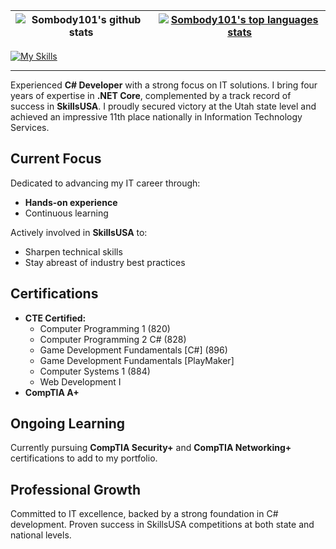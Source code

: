 | <a href="https://github.com/anuraghazra/github-readme-stats"><img align="left" src="https://github-readme-stats.vercel.app/api?username=Sombody101&show_icons=true&include_all_commits=true&theme=radical" alt="Sombody101's github stats" /></a> | <a href="https://github.com/anuraghazra/github-readme-stats"><img align="center" src="https://github-readme-stats.vercel.app/api/top-langs/?username=Sombody101&theme=radical&hide=java&layout=compact" alt="Sombody101's top languages stats" /></a>
| ------------- | ------------- |

[![My Skills](https://skillicons.dev/icons?i=cs,bash,dotnet,vscode,visualstudio,unity,js,html,CSS,LinkedIn,lua,md&theme=dark&perline=6)](https://skillicons.dev)

<hr>

Experienced **C# Developer** with a strong focus on IT solutions. I bring four years of expertise in **.NET Core**, complemented by a track record of success in **SkillsUSA**. I proudly secured victory at the Utah state level and achieved an impressive 11th place nationally in Information Technology Services.


## Current Focus

Dedicated to advancing my IT career through:

- **Hands-on experience**
- Continuous learning

Actively involved in **SkillsUSA** to:

- Sharpen technical skills
- Stay abreast of industry best practices

## Certifications

- **CTE Certified:**
  - Computer Programming 1 (820)
  - Computer Programming 2 C# (828)
  - Game Development Fundamentals [C#] (896)
  - Game Development Fundamentals [PlayMaker]
  - Computer Systems 1 (884)
  - Web Development I
- **CompTIA A+**

## Ongoing Learning

Currently pursuing **CompTIA Security+** and **CompTIA Networking+** certifications to add to my portfolio.

## Professional Growth

Committed to IT excellence, backed by a strong foundation in C# development. Proven success in SkillsUSA competitions at both state and national levels.

